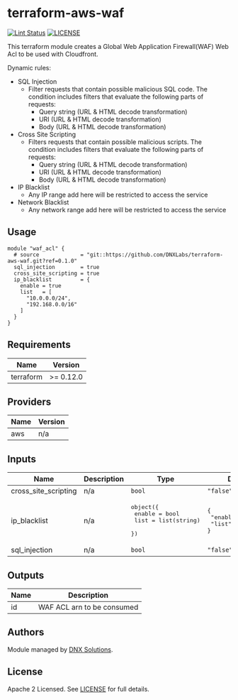 # terraform-aws-waf

[![Lint Status](https://github.com/DNXLabs/terraform-aws-waf/workflows/Lint/badge.svg)](https://github.com/DNXLabs/terraform-aws-waf/actions)
[![LICENSE](https://img.shields.io/github/license/DNXLabs/terraform-aws-waf)](https://github.com/DNXLabs/terraform-aws-waf/blob/master/LICENSE)

This terraform module creates a Global Web Application Firewall(WAF) Web Acl to be used with Cloudfront.

Dynamic rules:
 - SQL Injection
   - Filter requests that contain possible malicious SQL code. The condition includes filters that evaluate the following parts of requests:
     - Query string (URL & HTML decode transformation)
     - URI (URL & HTML decode transformation)
     - Body (URL & HTML decode transformation)
 - Cross Site Scripting
   - Filters requests that contain possible malicious scripts. The condition includes filters that evaluate the following parts of requests:
     - Query string (URL & HTML decode transformation)
     - URI (URL & HTML decode transformation)
     - Body (URL & HTML decode transformation)
 - IP Blacklist
   - Any IP range add here will be restricted to access the service
 - Network Blacklist
   - Any network range add here will be restricted to access the service


## Usage

```hcl
module "waf_acl" {
  # source             = "git::https://github.com/DNXLabs/terraform-aws-waf.git?ref=0.1.0"
  sql_injection        = true
  cross_site_scripting = true
  ip_blacklist         = {
    enable = true
    list   = [
      "10.0.0.0/24",
      "192.168.0.0/16"
    ]
  }
}
```

<!--- BEGIN_TF_DOCS --->

## Requirements

| Name | Version |
|------|---------|
| terraform | >= 0.12.0 |

## Providers

| Name | Version |
|------|---------|
| aws | n/a |

## Inputs

| Name | Description | Type | Default | Required |
|------|-------------|------|---------|:--------:|
| cross\_site\_scripting | n/a | `bool` | `"false"` | no |
| ip\_blacklist | n/a | <pre>object({<br>    enable = bool<br>    list   = list(string)<br>  })</pre> | <pre>{<br>  "enable": "false",<br>  "list": []<br>}</pre> | no |
| sql\_injection | n/a | `bool` | `"false"` | no |

## Outputs

| Name | Description |
|------|-------------|
| id | WAF ACL arn to be consumed |

<!--- END_TF_DOCS --->


## Authors

Module managed by [DNX Solutions](https://github.com/DNXLabs).

## License

Apache 2 Licensed. See [LICENSE](https://github.com/DNXLabs/terraform-aws-waf/blob/master/LICENSE) for full details.